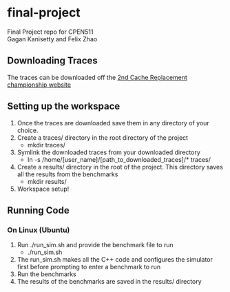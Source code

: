 # final-project
Final Project repo for CPEN511 <br />
Gagan Kanisetty and Felix Zhao

## Downloading Traces
The traces can be downloaded off the [2nd Cache Replacement championship website](https://crc2.ece.tamu.edu/)

## Setting up the workspace
1. Once the traces are downloaded save them in any directory of your choice.
2. Create a traces/ directory in the root directory of the project
   * mkdir traces/
3. Symlink the downloaded traces from your downloaded directory
   * ln -s /home/[user_name]/[path_to_downloaded_traces]/* traces/
4. Create a results/ directory in the root of the project. This directory saves all the results from the benchmarks
   * mkdir results/ 
5. Workspace setup!

## Running Code
### On Linux (Ubuntu)
1. Run ./run_sim.sh and provide the benchmark file to run
   * ./run_sim.sh
2. The run_sim.sh makes all the C++ code and configures the simulator first before prompting to enter a benchmark to run
3. Run the benchmarks
4. The results of the benchmarks are saved in the results/ directory
